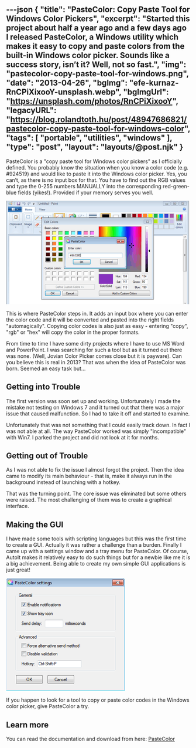 ---json
{
    "title": "PasteColor: Copy Paste Tool for Windows Color Pickers",
    "excerpt": "Started this project about half a year ago and a few days ago I released PasteColor, a Windows utility which makes it easy to copy and paste colors from the built-in Windows color picker. Sounds like a success story, isn’t it? Well, not so fast.",
    "img": "pastecolor-copy-paste-tool-for-windows.png",
    "date": "2013-04-26",
    "bgImg": "efe-kurnaz-RnCPiXixooY-unsplash.webp",
    "bgImgUrl": "https://unsplash.com/photos/RnCPiXixooY",
    "legacyURL": "https://blog.rolandtoth.hu/post/48947686821/pastecolor-copy-paste-tool-for-windows-color",
    "tags": [
        "portable",
        "utilities",
        "windows"
    ],
    "type": "post",
    "layout": "layouts/@post.njk"
}
---

PasteColor is a "copy paste tool for Windows color pickers" as I officially defined. You probably know the situation when you know a color code (e.g. #924519) and would like to paste it into the Windows color picker. Yes, you can’t, as there is no input box for that. You have to find out the RGB values and type the 0-255 numbers MANUALLY into the corresponding red-green-blue fields (yikes!). Provided if your memory serves you well.

![](pastecolor-copy-paste-tool-for-windows.png)

This is where PasteColor steps in. It adds an input box where you can enter the color code and it will be converted and pasted into the right fields "automagically". Copying color codes is also just as easy - entering "copy", "rgb" or "hex" will copy the color in the proper formats.

From time to time I have some dirty projects where I have to use MS Word and PowerPoint. I was searching for such a tool but as it turned out there was none. (Well, Jovian Color Picker comes close but it is payware). Can you believe this is real in 2013? That was when the idea of PasteColor was born. Seemed an easy task but…

## Getting into Trouble

The first version was soon set up and working. Unfortunately I made the mistake not testing on Windows 7 and it turned out that there was a major issue that caused malfunction. So I had to take it off and started to examine.

Unfortunately that was not something that I could easily track down. In fact I was not able at all. The way PasteColor worked was simply "incompatible" with Win7. I parked the project and did not look at it for months. 

## Getting out of Trouble

As I was not able to fix the issue I almost forgot the project. Then the idea came to modify its main behaviour - that is, make it always run in the background instead of launching with a hotkey.

That was the turning point. The core issue was eliminated but some others were raised. The most challenging of them was to create a graphical interface.

## Making the GUI

I have made some tools with scripting languages but this was the first time to create a GUI. Actually it was rather a challenge than a burden. Finally I came up with a settings window and a tray menu for PasteColor. Of course, AutoIt makes it relatively easy to do such things but for a newbie like me it is a big achievement. Being able to create my own simple GUI applications is just great!

![](pastecolor-copy-paste-tool-for-windows-settings.png)

If you happen to look for a tool to copy or paste color codes in the Windows color picker, give PasteColor a try.

## Learn more

You can read the documentation and download from here: [PasteColor](http://pastecolor.rolandtoth.hu/)